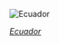 
![Ecuador](https://www.gstatic.com/prettyearth/assets/full/2118.jpg)

*[Ecuador](https://www.google.com/maps/@-0.97441,-90.959179,17z/data=!3m1!1e3)*
